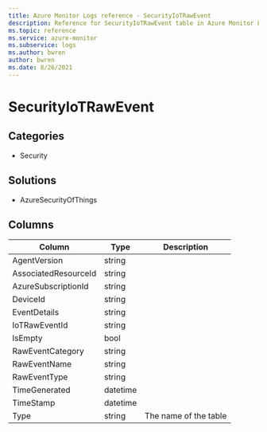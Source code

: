 ```yaml
---
title: Azure Monitor Logs reference - SecurityIoTRawEvent
description: Reference for SecurityIoTRawEvent table in Azure Monitor Logs.
ms.topic: reference
ms.service: azure-monitor
ms.subservice: logs
ms.author: bwren
author: bwren
ms.date: 8/26/2021
---
```


# SecurityIoTRawEvent

 

## Categories

- Security
## Solutions

- AzureSecurityOfThings




## Columns

|Column|Type|Description|
|---|---|---|
|AgentVersion|string||
|AssociatedResourceId|string||
|AzureSubscriptionId|string||
|DeviceId|string||
|EventDetails|string||
|IoTRawEventId|string||
|IsEmpty|bool||
|RawEventCategory|string||
|RawEventName|string||
|RawEventType|string||
|TimeGenerated|datetime||
|TimeStamp|datetime||
|Type|string|The name of the table|
